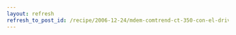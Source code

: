 ```yaml
---
layout: refresh
refresh_to_post_id: /recipe/2006-12-24/mdem-comtrend-ct-350-con-el-driver-ueagle-atm-remake.html
---
```

